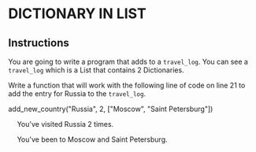 # DICTIONARY IN LIST

## Instructions

You are going to write a program that adds to a `travel_log`. You can see a `travel_log` which is a List that contains 2 Dictionaries.

Write a function that will work with the following line of code on line 21 to add the entry for Russia to the `travel_log`.

add_new_country("Russia", 2, ["Moscow", "Saint Petersburg"])

&emsp; You've visited Russia 2 times.

&emsp; You've been to Moscow and Saint Petersburg.
